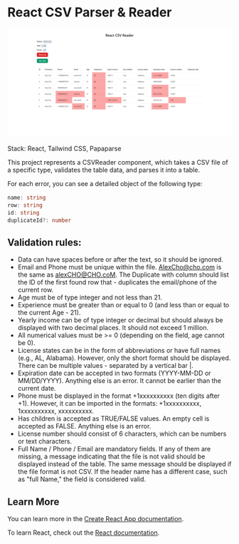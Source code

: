 # React CSV Parser & Reader

![alt text](./public/preview.png)

Stack: React, Tailwind CSS, Papaparse

This project represents a CSVReader component, which takes a CSV file of a specific type, validates the table data, and parses it into a table.

For each error, you can see a detailed object of the following type:

```typescript
name: string
row: string
id: string
duplicateId?: number
```

## Validation rules:

- Data can have spaces before or after the text, so it should be ignored.
- Email and Phone must be unique within the file. AlexCho@cho.com is the same as alexCHO@CHO.coM. The Duplicate with column should list the ID of the first found row that - duplicates the email/phone of the current row.
- Age must be of type integer and not less than 21.
- Experience must be greater than or equal to 0 (and less than or equal to the current Age - 21).
- Yearly income can be of type integer or decimal but should always be displayed with two decimal places. It should not exceed 1 million.
- All numerical values must be >= 0 (depending on the field, age cannot be 0).
- License states can be in the form of abbreviations or have full names (e.g., AL, Alabama). However, only the short format should be displayed. There can be multiple values - separated by a vertical bar |.
- Expiration date can be accepted in two formats (YYYY-MM-DD or MM/DD/YYYY). Anything else is an error. It cannot be earlier than the current date.
- Phone must be displayed in the format +1xxxxxxxxxx (ten digits after +1). However, it can be imported in the formats: +1xxxxxxxxxx, 1xxxxxxxxxx, xxxxxxxxxx.
- Has children is accepted as TRUE/FALSE values. An empty cell is accepted as FALSE. Anything else is an error.
- License number should consist of 6 characters, which can be numbers or text characters.
- Full Name / Phone / Email are mandatory fields. If any of them are missing, a message indicating that the file is not valid should be displayed instead of the table. The same message should be displayed if the file format is not CSV. If the header name has a different case, such as "full Name," the field is considered valid.

## Learn More

You can learn more in the [Create React App documentation](https://facebook.github.io/create-react-app/docs/getting-started).

To learn React, check out the [React documentation](https://reactjs.org/).
